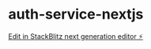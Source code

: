 # auth-service-nextjs

[Edit in StackBlitz next generation editor ⚡️](https://stackblitz.com/~/github.com/skoeswanto/auth-service-nextjs)